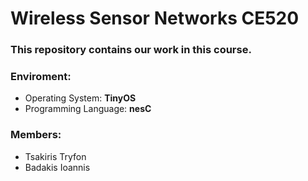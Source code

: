 # Wireless Sensor Networks CE520 #


### This repository contains our work in this course.

### Enviroment:
* Operating System: **TinyOS**
* Programming Language: **nesC**

### Members:
* Tsakiris Tryfon
* Badakis Ioannis

